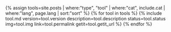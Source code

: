 {% assign tools=site.posts | where:"type", "tool" | where:"cat", include.cat | where:"lang", page.lang | sort:"sort" %}
{% for tool in tools %}
{% include tool.md version=tool.version description=tool.description status=tool.status img=tool.img link=tool.permalink getit=tool.getit_url %}
{% endfor %}

